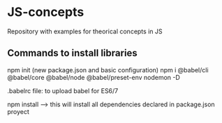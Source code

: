 # JS-concepts

Repository with examples for theorical concepts in JS

## Commands to install libraries

npm init (new package.json and basic configuration)
npm i @babel/cli @babel/core @babel/node @babel/preset-env nodemon -D

.babelrc file: to upload babel for ES6/7

npm install --> this will install all dependencies declared in package.json proyect
